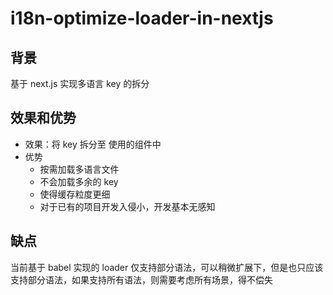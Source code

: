 # i18n-optimize-loader-in-nextjs
## 背景
基于 next.js 实现多语言 key 的拆分

## 效果和优势
- 效果：将 key 拆分至 使用的组件中
- 优势
  - 按需加载多语言文件
  - 不会加载多余的 key
  - 使得缓存粒度更细
  - 对于已有的项目开发入侵小，开发基本无感知

## 缺点
当前基于 babel 实现的 loader 仅支持部分语法，可以稍微扩展下，但是也只应该支持部分语法，如果支持所有语法，则需要考虑所有场景，得不偿失
